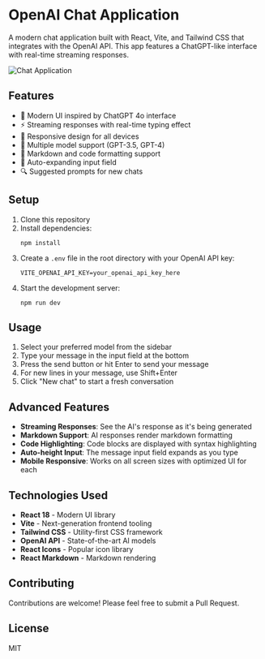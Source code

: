 # OpenAI Chat Application

A modern chat application built with React, Vite, and Tailwind CSS that integrates with the OpenAI API. This app features a ChatGPT-like interface with real-time streaming responses.

![Chat Application](/public/app-screenshot.png)

## Features

- 🎨 Modern UI inspired by ChatGPT 4o interface
- ⚡ Streaming responses with real-time typing effect
- 📱 Responsive design for all devices
- 🧩 Multiple model support (GPT-3.5, GPT-4)
- 📝 Markdown and code formatting support
- 🔄 Auto-expanding input field
- 🔍 Suggested prompts for new chats

## Setup

1. Clone this repository
2. Install dependencies:
   ```
   npm install
   ```
3. Create a `.env` file in the root directory with your OpenAI API key:
   ```
   VITE_OPENAI_API_KEY=your_openai_api_key_here
   ```
4. Start the development server:
   ```
   npm run dev
   ```

## Usage

1. Select your preferred model from the sidebar
2. Type your message in the input field at the bottom
3. Press the send button or hit Enter to send your message
4. For new lines in your message, use Shift+Enter
5. Click "New chat" to start a fresh conversation

## Advanced Features

- **Streaming Responses**: See the AI's response as it's being generated
- **Markdown Support**: AI responses render markdown formatting
- **Code Highlighting**: Code blocks are displayed with syntax highlighting
- **Auto-height Input**: The message input field expands as you type
- **Mobile Responsive**: Works on all screen sizes with optimized UI for each

## Technologies Used

- **React 18** - Modern UI library
- **Vite** - Next-generation frontend tooling
- **Tailwind CSS** - Utility-first CSS framework
- **OpenAI API** - State-of-the-art AI models
- **React Icons** - Popular icon library
- **React Markdown** - Markdown rendering

## Contributing

Contributions are welcome! Please feel free to submit a Pull Request.

## License

MIT

